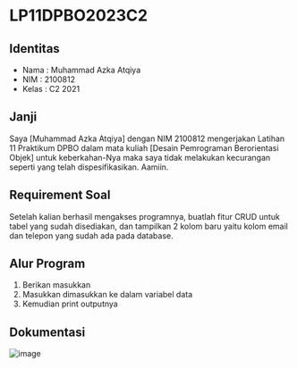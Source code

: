 # LP11DPBO2023C2
## Identitas
- Nama  : Muhammad Azka Atqiya
- NIM   : 2100812
- Kelas : C2 2021

## Janji
Saya [Muhammad Azka Atqiya] dengan NIM 2100812 mengerjakan Latihan 11 Praktikum DPBO dalam mata kuliah [Desain Pemrograman Berorientasi Objek] untuk keberkahan-Nya maka saya tidak melakukan kecurangan seperti yang telah dispesifikasikan. Aamiin.

## Requirement Soal
Setelah kalian berhasil mengakses programnya, buatlah fitur CRUD untuk tabel yang sudah disediakan, dan tampilkan 2 kolom baru yaitu kolom email dan telepon yang sudah ada pada database.


## Alur Program
1. Berikan masukkan 
2. Masukkan dimasukkan ke dalam variabel data
3. Kemudian print outputnya

## Dokumentasi
![image](https://user-images.githubusercontent.com/90915678/220280421-9ae89723-72a2-4cd7-b9a8-64ac6ecf549f.png)


